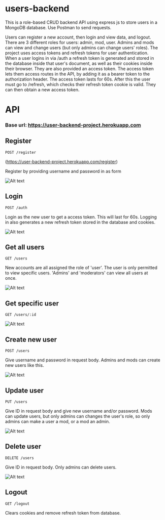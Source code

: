 # users-backend

This is a role-based CRUD backend API using express js to store users in a MongoDB database. Use Postman to send requests.

Users can register a new account, then login and view data, and logout. There are 3 different roles for users: admin, mod, user. Admins and mods can view and change users (but only admins can change users' roles). The project uses access tokens and refresh tokens for user authentication. When a user logins in via /auth a refresh token is generated and stored in the database inside that user's document, as well as their cookies inside their browser. They are also provided an access token. The access token lets them access routes in the API, by adding it as a bearer token to the authorization header. The access token lasts for 60s. After this the user must go to /refresh, which checks their refresh token cookie is valid. They can then obtain a new access token.

# API

### Base url: https://user-backend-project.herokuapp.com

## Register

`POST /register`

(https://user-backend-project.herokuapp.com/register)

Register by providing username and password in as form

![Alt text](/screenshots/register.png)

## Login

`POST /auth`

Login as the new user to get a access token. This will last for 60s. Logging in also generates a new refresh token stored in the database and cookies.

![Alt text](/screenshots/login.png)

## Get all users

`GET /users`

New accounts are all assigned the role of 'user'. The user is only permitted to view specific users. 'Admins' and 'moderators' can view all users at once.

![Alt text](/screenshots/getUsers.png)

## Get specific user

`GET /users/:id`

![Alt text](/screenshots/getUser.png)

## Create new user

`POST /users`

Give username and password in request body. Admins and mods can create new users like this.

![Alt text](/screenshots/newUser.png)

## Update user

`PUT /users`

Give ID in request body and give new username and/or password. Mods can update users, but only admins can changes the user's role, so only admins can make a user a mod, or a mod an admin.

![Alt text](/screenshots/updateUser.png)

## Delete user

`DELETE /users`

Give ID in request body. Only admins can delete users.

![Alt text](/screenshots/deleteUser.png)

## Logout

`GET /logout`

Clears cookies and remove refresh token from database.
